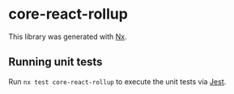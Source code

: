 # core-react-rollup

This library was generated with [Nx](https://nx.dev).

## Running unit tests

Run `nx test core-react-rollup` to execute the unit tests via [Jest](https://jestjs.io).
